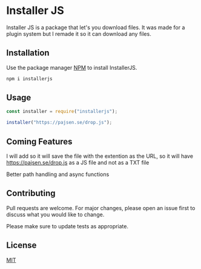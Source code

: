 # Installer JS

Installer JS is a package that let's you download files. It was made for a plugin system but I remade it so it can download any files.

## Installation

Use the package manager [NPM](https:/npmjs.com/) to install InstallerJS.

```bash
npm i installerjs
```

## Usage

```javascript
const installer = require("installerjs");

installer("https://pajsen.se/drop.js");
```

## Coming Features
I will add so it will save the file with the extention as the URL, so it will have https://pajsen.se/drop.js as a JS file and not as a TXT file

Better path handling and async functions



## Contributing
Pull requests are welcome. For major changes, please open an issue first to discuss what you would like to change.

Please make sure to update tests as appropriate.

## License
[MIT](https://choosealicense.com/licenses/mit/)